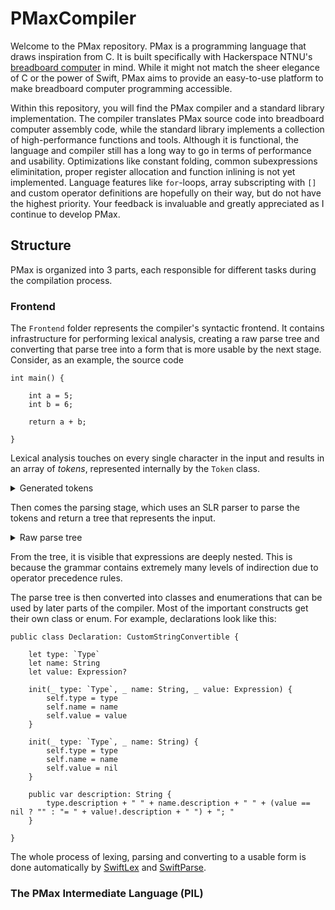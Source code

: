 # PMaxCompiler

Welcome to the PMax repository. PMax is a programming language that draws inspiration from C. It is built specifically with Hackerspace NTNU's [breadboard computer](https://github.com/hackerspace-ntnu/BreadboardComputer) in mind. While it might not match the sheer elegance of C or the power of Swift, PMax aims to provide an easy-to-use platform to make breadboard computer programming accessible. 

Within this repository, you will find the PMax compiler and a standard library implementation. The compiler translates PMax source code into breadboard computer assembly code, while the standard library implements a collection of high-performance functions and tools. Although it is functional, the language and compiler still has a long way to go in terms of performance and usability. Optimizations like constant folding, common subexpressions eliminitation, proper register allocation and function inlining is not yet implemented. Language features like `for`-loops, array subscripting with `[]` and custom operator definitions are hopefully on their way, but do not have the highest priority. Your feedback is invaluable and greatly appreciated as I continue to develop PMax.

## Structure

PMax is organized into 3 parts, each responsible for different tasks during the compilation process.

### Frontend

The `Frontend` folder represents the compiler's syntactic frontend. It contains infrastructure for performing lexical analysis, creating a raw parse tree and converting that parse tree into a form that is more usable by the next stage. Consider, as an example, the source code

```
int main() {
    
    int a = 5;
    int b = 6;
    
    return a + b;
    
}
```

Lexical analysis touches on every single character in the input and results in an array of _tokens_, represented internally by the `Token` class.

<details>
    <summary>Generated tokens</summary>
    <code>
    identifier         int                   ln 1 col 0 -> ln 1 col 2    <br>
    identifier         main                  ln 1 col 4 -> ln 1 col 7    <br>
    (                  (                     ln 1 col 8 -> ln 1 col 8    <br>
    )                  )                     ln 1 col 9 -> ln 1 col 9    <br>
    {                  {                     ln 1 col 11 -> ln 1 col 11  <br>
    identifier         int                   ln 3 col 4 -> ln 3 col 6    <br>
    identifier         a                     ln 3 col 8 -> ln 3 col 8    <br>
    =                  =                     ln 3 col 10 -> ln 3 col 10  <br>
    integer            5                     ln 3 col 12 -> ln 3 col 12  <br>
    ;                  ;                     ln 3 col 13 -> ln 3 col 13  <br>
    identifier         int                   ln 4 col 4 -> ln 4 col 6    <br>
    identifier         b                     ln 4 col 8 -> ln 4 col 8    <br>
    =                  =                     ln 4 col 10 -> ln 4 col 10  <br>
    integer            6                     ln 4 col 12 -> ln 4 col 12  <br>
    ;                  ;                     ln 4 col 13 -> ln 4 col 13  <br>
    return             return                ln 6 col 4 -> ln 6 col 9    <br>
    identifier         a                     ln 6 col 11 -> ln 6 col 11  <br>
    +                  +                     ln 6 col 13 -> ln 6 col 13  <br>
    identifier         b                     ln 6 col 15 -> ln 6 col 15  <br>
    ;                  ;                     ln 6 col 16 -> ln 6 col 16  <br>
    }                  }                     ln 8 col 0 -> ln 8 col 0    <br>
    </code>
</details>

Then comes the parsing stage, which uses an SLR parser to parse the tokens and return a tree that represents the input.

<details>
    <summary>Raw parse tree</summary>
    <code>
    TopLevelStatements                                                              <br>
    | TopLevelStatement                                                             <br>
    | | Function                                                                    <br>
    | | | Type                                                                      <br>
    | | | | identifier                                                              <br>
    | | | identifier                                                                <br>
    | | | (                                                                         <br>
    | | | Parameters                                                                <br>
    | | | )                                                                         <br>
    | | | {                                                                         <br>
    | | | FunctionBodyStatements                                                    <br>
    | | | | FunctionBodyStatements                                                  <br>
    | | | | | FunctionBodyStatements                                                <br>
    | | | | | | FunctionBodyStatement                                               <br>
    | | | | | | | Declaration                                                       <br>
    | | | | | | | | Type                                                            <br>
    | | | | | | | | | identifier                                                    <br>
    | | | | | | | | identifier                                                      <br>
    | | | | | | | | =                                                               <br>
    | | | | | | | | Expression                                                      <br>
    | | | | | | | | | CASEBExpression                                               <br>
    | | | | | | | | | | CASECExpression                                             <br>
    | | | | | | | | | | | CASEDExpression                                           <br>
    | | | | | | | | | | | | CASEEExpression                                         <br>
    | | | | | | | | | | | | | CASEFExpression                                       <br>
    | | | | | | | | | | | | | | CASEGExpression                                     <br>
    | | | | | | | | | | | | | | | CASEHExpression                                   <br>
    | | | | | | | | | | | | | | | | CASEIExpression                                 <br>
    | | | | | | | | | | | | | | | | | CASEJExpression                               <br>
    | | | | | | | | | | | | | | | | | | CASEKExpression                             <br>
    | | | | | | | | | | | | | | | | | | | CASELExpression                           <br>
    | | | | | | | | | | | | | | | | | | | | integer                                 <br>
    | | | | | | | | ;                                                               <br>
    | | | | | FunctionBodyStatement                                                 <br>
    | | | | | | Declaration                                                         <br>
    | | | | | | | Type                                                              <br>
    | | | | | | | | identifier                                                      <br>
    | | | | | | | identifier                                                        <br>
    | | | | | | | =                                                                 <br>
    | | | | | | | Expression                                                        <br>
    | | | | | | | | CASEBExpression                                                 <br>
    | | | | | | | | | CASECExpression                                               <br>
    | | | | | | | | | | CASEDExpression                                             <br>
    | | | | | | | | | | | CASEEExpression                                           <br>
    | | | | | | | | | | | | CASEFExpression                                         <br>
    | | | | | | | | | | | | | CASEGExpression                                       <br>
    | | | | | | | | | | | | | | CASEHExpression                                     <br>
    | | | | | | | | | | | | | | | CASEIExpression                                   <br>
    | | | | | | | | | | | | | | | | CASEJExpression                                 <br>
    | | | | | | | | | | | | | | | | | CASEKExpression                               <br>
    | | | | | | | | | | | | | | | | | | CASELExpression                             <br>
    | | | | | | | | | | | | | | | | | | | integer                                   <br>
    | | | | | | | ;                                                                 <br>
    | | | | FunctionBodyStatement                                                   <br>
    | | | | | Return                                                                <br>
    | | | | | | return                                                              <br>
    | | | | | | Expression                                                          <br>
    | | | | | | | CASEBExpression                                                   <br>
    | | | | | | | | CASECExpression                                                 <br>
    | | | | | | | | | CASEDExpression                                               <br>
    | | | | | | | | | | CASEEExpression                                             <br>
    | | | | | | | | | | | CASEFExpression                                           <br>
    | | | | | | | | | | | | CASEGExpression                                         <br>
    | | | | | | | | | | | | | CASEHExpression                                       <br>
    | | | | | | | | | | | | | | CASEIExpression                                     <br>
    | | | | | | | | | | | | | | | CASEIExpression                                   <br>
    | | | | | | | | | | | | | | | | CASEJExpression                                 <br>
    | | | | | | | | | | | | | | | | | CASEKExpression                               <br>
    | | | | | | | | | | | | | | | | | | CASELExpression                             <br>
    | | | | | | | | | | | | | | | | | | | identifier                                <br>
    | | | | | | | | | | | | | | | +                                                 <br>
    | | | | | | | | | | | | | | | CASEJExpression                                   <br>
    | | | | | | | | | | | | | | | | CASEKExpression                                 <br>
    | | | | | | | | | | | | | | | | | CASELExpression                               <br>
    | | | | | | | | | | | | | | | | | | identifier                                  <br>
    | | | | | | ;                                                                   <br>
    | | | }
    </code>
</details>

From the tree, it is visible that expressions are deeply nested. This is because the grammar contains extremely many levels of indirection due to operator precedence rules.

The parse tree is then converted into classes and enumerations that can be used by later parts of the compiler. Most of the important constructs get their own class or enum. For example, declarations look like this:

```
public class Declaration: CustomStringConvertible {
    
    let type: `Type`
    let name: String
    let value: Expression?
    
    init(_ type: `Type`, _ name: String, _ value: Expression) {
        self.type = type
        self.name = name
        self.value = value
    }
    
    init(_ type: `Type`, _ name: String) {
        self.type = type
        self.name = name
        self.value = nil
    }

    public var description: String {
        type.description + " " + name.description + " " + (value == nil ? "" : "= " + value!.description + " ") + "; "
    }
    
}
```

The whole process of lexing, parsing and converting to a usable form is done automatically by [SwiftLex](https://github.com/Fleli/SwiftLex) and [SwiftParse](https://github.com/Fleli/SwiftParse).

### The PMax Intermediate Language (PIL)


